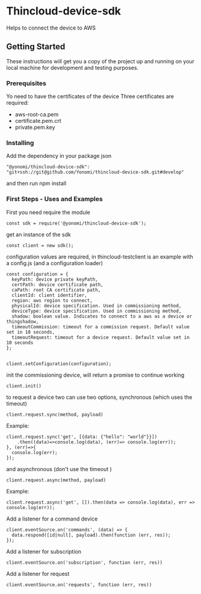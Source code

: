 # Thincloud-device-sdk

Helps to connect the device to AWS

## Getting Started

These instructions will get you a copy of the project up and running on your local machine for development and testing purposes.

### Prerequisites

Yo need to have the certificates of the device
Three certificates are required:

 * aws-root-ca.pem
 * certificate.pem.crt
 * private.pem.key

### Installing

Add the dependency in your package json

```
"@yonomi/thincloud-device-sdk": "git+ssh://git@github.com/Yonomi/thincloud-device-sdk.git#develop"
```

and then run npm install

### First Steps - Uses and Examples

First you need require the module

```
const sdk = require('@yonomi/thincloud-device-sdk');
```

get an instance of the sdk
```
const client = new sdk();
```

configuration values are required, in thincloud-testclient is an example with a config.js (and a configuration loader)

```
const configuration = {
  keyPath: device private keyPath,
  certPath: device certificate path,
  caPath: root CA certificate path,
  clientId: client identifier,
  region: aws region to connect,
  physicalId: device specification. Used in commissioning method,
  deviceType: device specification. Used in commissioning method,
  shadow: boolean value. Indicates to connect to a aws as a device or thingshadow,
  timeoutCommission: timeout for a commission request. Default value set in 10 seconds,
  timeoutRequest: timeout for a device request. Default value set in 10 seconds
};


client.setConfiguration(configuration);
```


init the commissioning device, will return a promise to continue working

```
client.init()
```

to request a device two can use two options, synchronous (which uses the timeout)

```
client.request.sync(method, payload)
```

Example:

```
client.request.sync('get', [{data: {"hello": "world"}}])
    .then((data)=>console.log(data), (err)=> console.log(err));
}, (err)=>{
  console.log(err);
});
```

and asynchronous (don't use the timeout )

```
client.request.async(method, payload)
```

Example:

```
client.request.async('get', []).then(data => console.log(data), err => console.log(err));
```


Add a listener for a command device
```
client.eventSource.on('commands', (data) => {
  data.respond([id|null], payload).then(function (err, res));
});
```

Add a listener for subscription
```
client.eventSource.on('subscription', function (err, res))
```

Add a listener for request
```
client.eventSource.on('requests', function (err, res))
```

















